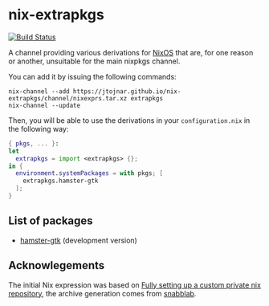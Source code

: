 # nix-extrapkgs

[![Build Status](https://travis-ci.org/jtojnar/nix-extrapkgs.svg?branch=master)](https://travis-ci.org/jtojnar/nix-extrapkgs)

A channel providing various derivations for [NixOS](http://nixos.org/) that are, for one reason or another, unsuitable for the main nixpkgs channel.

You can add it by issuing the following commands:

```shell
nix-channel --add https://jtojnar.github.io/nix-extrapkgs/channel/nixexprs.tar.xz extrapkgs
nix-channel --update
```

Then, you will be able to use the derivations in your `configuration.nix` in the following way:

```nix
{ pkgs, ... }:
let
  extrapkgs = import <extrapkgs> {};
in {
  environment.systemPackages = with pkgs; [
    extrapkgs.hamster-gtk
  ];
}
```

## List of packages

* [hamster-gtk](https://github.com/projecthamster/hamster-gtk) (development version)

## Acknowlegements
The initial Nix expression was based on [Fully setting up a custom private nix repository](https://www.reddit.com/r/NixOS/comments/4btjnf/fully_setting_up_a_custom_private_nix_repository/), the archive generation comes from [snabblab](https://github.com/snabblab/snabblab-nixos/blob/customchannel/jobsets/snabblab.nix#L20-L22).

